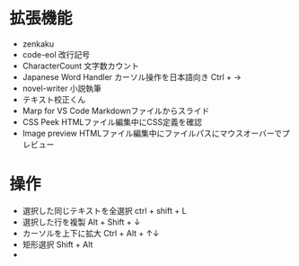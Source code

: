# 拡張機能
- zenkaku
- code-eol 改行記号
- CharacterCount 文字数カウント
- Japanese Word Handler カーソル操作を日本語向き Ctrl + →
- novel-writer 小説執筆
- テキスト校正くん
- Marp for VS Code Markdownファイルからスライド
- CSS Peek HTMLファイル編集中にCSS定義を確認
- Image preview HTMLファイル編集中にファイルパスにマウスオーバーでプレビュー

# 操作
- 選択した同じテキストを全選択 ctrl + shift + L
- 選択した行を複製 Alt + Shift + ↓
- カーソルを上下に拡大 Ctrl + Alt + ↑↓
- 矩形選択 Shift + Alt
- 